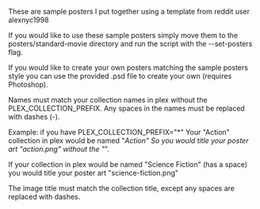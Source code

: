 These are sample posters I put together using a template from reddit user alexnyc1998

If you would like to use these sample posters simply move them to the posters/standard-movie directory and run the
script with the --set-posters flag.

If you would like to create your own posters matching the sample posters style you can use the provided .psd file to create your own (requires Photoshop).

Names must match your collection names in plex without the PLEX_COLLECTION_PREFIX. Any spaces in the names must be replaced with dashes (-).

Example: 
if you have PLEX_COLLECTION_PREFIX="*"
Your "Action" collection in plex would be named "*Action"
So you would title your poster art "action.png" without the "*".

If your collection in plex would be named "Science Fiction" (has a space)
you would title your poster art "science-fiction.png"

The image title must match the collection title, except any spaces are replaced with dashes.

